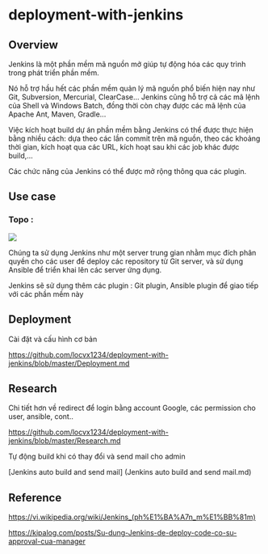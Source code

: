 # deployment-with-jenkins

## Overview

Jenkins là một phần mềm mã nguồn mở giúp tự động hóa các quy trình trong phát triển phần mềm.

Nó hỗ trợ hầu hết các phần mềm quản lý mã nguồn phổ biến hiện nay như Git, Subversion, Mercurial, ClearCase... Jenkins cũng hỗ trợ cả các mã lệnh của Shell và Windows Batch, đồng thời còn chạy được các mã lệnh của Apache Ant, Maven, Gradle... 

Việc kích hoạt build dự án phần mềm bằng Jenkins có thể được thực hiện bằng nhiều cách: dựa theo các lần commit trên mã nguồn, theo các khoảng thời gian, kích hoạt qua các URL, kích hoạt sau khi các job khác được build,...

Các chức năng của Jenkins có thể được mở rộng thông qua các plugin.

## Use case

### Topo :

<img src="https://github.com/locvx1234/deployment-with-jenkins/blob/master/images/topo.png">

Chúng ta sử dụng Jenkins như một server trung gian nhằm mục đích phân quyền cho các user để deploy các repository từ Git server, và sử dụng Ansible để triển khai lên các server ứng dụng.

Jenkins sẽ sử dụng thêm các plugin : Git plugin, Ansible plugin để giao tiếp với các phần mềm này 

## Deployment

Cài đặt và cấu hình cơ bản

https://github.com/locvx1234/deployment-with-jenkins/blob/master/Deployment.md

## Research

Chi tiết hơn về redirect để login bằng account Google,  các permission cho user, ansible, cont..

https://github.com/locvx1234/deployment-with-jenkins/blob/master/Research.md

Tự động build khi có thay đổi và send mail cho admin

[Jenkins auto build and send mail] (Jenkins auto build and send mail.md)

## Reference

https://vi.wikipedia.org/wiki/Jenkins_(ph%E1%BA%A7n_m%E1%BB%81m)

https://kipalog.com/posts/Su-dung-Jenkins-de-deploy-code-co-su-approval-cua-manager
